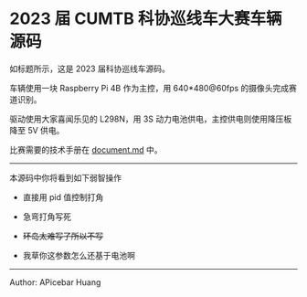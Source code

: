 # 2023 届 CUMTB 科协巡线车大赛车辆源码

如标题所示，这是 2023 届科协巡线车源码。

车辆使用一块 Raspberry Pi 4B 作为主控，用 640*480@60fps 的摄像头完成赛道识别。

驱动使用大家喜闻乐见的 L298N，用 3S 动力电池供电，主控供电则使用降压板降至 5V 供电。

比赛需要的技术手册在 [document.md](document.md) 中。

---------
本源码中你将看到如下弱智操作

- 直接用 pid 值控制打角

- 急弯打角写死

- ~~环岛太难写了所以不写~~

- 我草你这参数怎么还基于电池啊

---------
Author: APicebar Huang